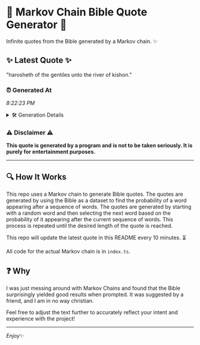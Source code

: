 # 📖 Markov Chain Bible Quote Generator 📖

Infinite quotes from the Bible generated by a Markov chain. ✨

## ✨ Latest Quote ✨
"harosheth of the gentiles unto the river of kishon."

### ⏰ Generated At
*8:22:23 PM*

<details>
    <summary>🛠️ Generation Details</summary>
    <p>
        <strong>🌱 Seed:</strong> harosheth<br>
        <strong>🔄 Iterations:</strong> 8<br>
        <strong>📜 Context History:</strong><br>[ harosheth ]: of<br>[ harosheth, of ]: the<br>[ harosheth, of, the ]: gentiles<br>[ harosheth, of, the, gentiles ]: unto<br>[ harosheth, of, the, gentiles, unto ]: the<br>[ harosheth, of, the, gentiles, unto, the ]: river<br>[ of, the, gentiles, unto, the, river ]: of<br>[ the, gentiles, unto, the, river, of ]: kishon.<br>
    </p>
</details>

### ⚠️ Disclaimer ⚠️
**This quote is generated by a program and is not to be taken seriously. It is purely for entertainment purposes.**

---

## 🔍 How It Works

This repo uses a Markov chain to generate Bible quotes. The quotes are generated by using the Bible as a dataset to find the probability of a word appearing after a sequence of words. The quotes are generated by starting with a random word and then selecting the next word based on the probability of it appearing after the current sequence of words. This process is repeated until the desired length of the quote is reached.

This repo will update the latest quote in this README every 10 minutes. ⏳

All code for the actual Markov chain is in `index.ts`.

## ❓ Why

I was just messing around with Markov Chains and found that the Bible surprisingly yielded good results when prompted. 
It was suggested by a friend, and I am in no way christian.

Feel free to adjust the text further to accurately reflect your intent and experience with the project!

---

*Enjoy*✨
